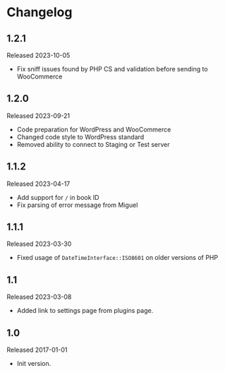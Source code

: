 # Changelog

## 1.2.1

Released 2023-10-05

* Fix sniff issues found by PHP CS and validation before sending to WooCommerce

## 1.2.0

Released 2023-09-21

* Code preparation for WordPress and WooCommerce
* Changed code style to WordPress standard
* Removed ability to connect to Staging or Test server

## 1.1.2

Released 2023-04-17

* Add support for `/` in book ID
* Fix parsing of error message from Miguel

## 1.1.1

Released 2023-03-30

* Fixed usage of `DateTimeInterface::ISO8601` on older versions of PHP

## 1.1

Released 2023-03-08

* Added link to settings page from plugins page.

## 1.0

Released 2017-01-01

* Init version.

